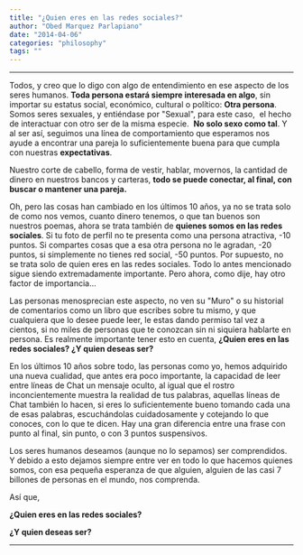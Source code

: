 ```yaml
---
title: "¿Quien eres en las redes sociales?"
author: "Obed Marquez Parlapiano"
date: "2014-04-06"
categories: "philosophy"
tags: ""
---
```


* * *

Todos, y creo que lo digo con algo de entendimiento en ese aspecto de los seres humanos. **Toda persona estará siempre interesada en algo**, sin importar su estatus social, económico, cultural o político: **Otra persona**. Somos seres sexuales, y entiéndase por "Sexual", para este caso,  el hecho de interactuar con otro ser de la misma especie.  **No solo sexo como tal**. Y al ser así, seguimos una línea de comportamiento que esperamos nos ayude a encontrar una pareja lo suficientemente buena para que cumpla con nuestras **expectativas**.

Nuestro corte de cabello, forma de vestir, hablar, movernos, la cantidad de dinero en nuestros bancos y carteras, **todo se puede conectar, al final, con buscar o mantener una pareja.**

Oh, pero las cosas han cambiado en los últimos 10 años, ya no se trata solo de como nos vemos, cuanto dinero tenemos, o que tan buenos son nuestros poemas, ahora se trata también de **quienes somos en las redes sociales**. Si tu foto de perfil no te presenta como una persona atractiva, -10 puntos. Si compartes cosas que a esa otra persona no le agradan, -20 puntos, si simplemente no tienes red social, -50 puntos. Por supuesto, no se trata solo de quien eres en las redes sociales. Todo lo antes mencionado sigue siendo extremadamente importante. Pero ahora, como dije, hay otro factor de importancia...

Las personas menosprecian este aspecto, no ven su "Muro" o su historial de comentarios como un libro que escribes sobre tu mismo, y que cualquiera que lo desee puede leer, le estas dando permiso tal vez a cientos, si no miles de personas que te conozcan sin ni siquiera hablarte en persona. Es realmente importante tener esto en cuenta, **¿Quien eres en las redes sociales? ¿Y quien deseas ser?**

En los últimos 10 años sobre todo, las personas como yo, hemos adquirido una nueva cualidad, que antes era poco importante, la capacidad de leer entre líneas de Chat un mensaje oculto, al igual que el rostro inconcientemente muestra la realidad de tus palabras, aquellas líneas de Chat también lo hacen, si eres lo suficientemente bueno tomando cada una de esas palabras, escuchándolas cuidadosamente y cotejando lo que conoces, con lo que te dicen. Hay una gran diferencia entre una frase con punto al final, sin punto, o con 3 puntos suspensivos.

Los seres humanos deseamos (aunque no lo sepamos) ser comprendidos. Y debido a esto dejamos siempre entre ver en todo lo que hacemos quienes somos, con esa pequeña esperanza de que alguien, alguien de las casi 7 billones de personas en el mundo, nos comprenda.

Así que,

**¿Quien eres en las redes sociales?**

**¿Y quien deseas ser?**

* * *
